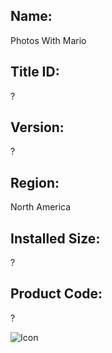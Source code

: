 ## Name: 
Photos With Mario

## Title ID: 
?

## Version: 
?

## Region: 
North America

## Installed Size: 
?

## Product Code: 
?

![Icon](https://github.com/GrewdonGaming21/3DS-Titles-Database/blob/main/Photos%20With%20Mario/Description/home%20icon.png?raw=true)
